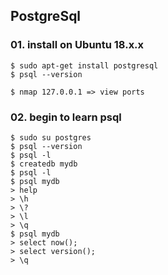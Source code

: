 ## PostgreSql

### 01. install on Ubuntu 18.x.x
```
$ sudo apt-get install postgresql
$ psql --version

$ nmap 127.0.0.1 => view ports
```
### 02. begin to learn psql
```
$ sudo su postgres
$ psql --version
$ psql -l
$ createdb mydb
$ psql -l
$ psql mydb
> help
> \h
> \?
> \l
> \q
$ psql mydb
> select now();
> select version();
> \q

```
